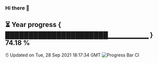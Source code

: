 ### Hi there 👋
⏳ Year progress { ██████████████████████▁▁▁▁▁▁▁▁ } 74.18 %
---
⏰ Updated on Tue, 28 Sep 2021 18:17:34 GMT
![Progress Bar CI](https://github.com/liununu/liununu/workflows/Progress%20Bar%20CI/badge.svg)
